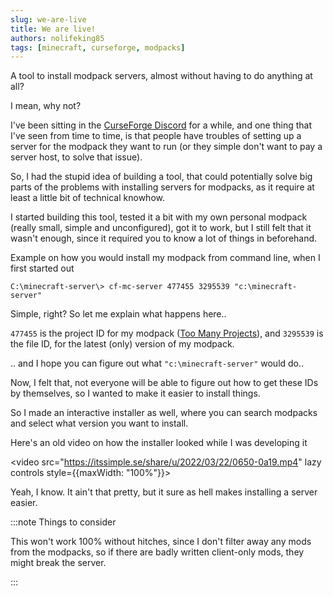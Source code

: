 ```yaml
---
slug: we-are-live
title: We are live!
authors: nolifeking85
tags: [minecraft, curseforge, modpacks]
---
```


A tool to install modpack servers, almost without having to do anything at all?

I mean, why not?

<!--truncate-->

I've been sitting in the [CurseForge Discord](https://discord.com/invite/curseforge) for a while,
and one thing that I've seen from time to time, is that people have troubles of setting up a server for the modpack they want to run (or they simple don't want to pay a server host, to solve that issue).

So, I had the stupid idea of building a tool, that could potentially solve big parts of the problems with installing servers for modpacks, as it require at least a little bit of technical knowhow.

I started building this tool, tested it a bit with my own personal modpack (really small, simple and unconfigured),
got it to work, but I still felt that it wasn't enough, since it required you to know a lot of things in beforehand.

Example on how you would install my modpack from command line, when I first started out

```shell
C:\minecraft-server\> cf-mc-server 477455 3295539 "c:\minecraft-server"
```

Simple, right? So let me explain what happens here..

`477455` is the project ID for my modpack ([Too Many Projects](https://www.curseforge.com/minecraft/modpacks/too-many-projects)), and `3295539` is the file ID, for the latest (only) version of my modpack.

.. and I hope you can figure out what `"c:\minecraft-server"` would do..

Now, I felt that, not everyone will be able to figure out how to get these IDs by themselves, so I wanted to make it easier to install things.

So I made an interactive installer as well, where you can search modpacks and select what version you want to install.

Here's an old video on how the installer looked while I was developing it

<video src="https://itssimple.se/share/u/2022/03/22/0650-0a19.mp4" lazy controls style={{maxWidth: "100%"}}></video>

Yeah, I know. It ain't that pretty, but it sure as hell makes installing a server easier.

:::note Things to consider

This won't work 100% without hitches, since I don't filter away any mods from the modpacks, so if there are badly written client-only mods, they might break the server.

:::
